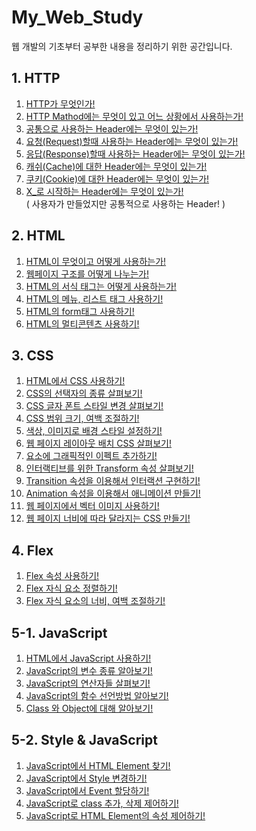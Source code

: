 # My_Web_Study
웹 개발의 기초부터 공부한 내용을 정리하기 위한 공간입니다.

## 1. HTTP
1. [HTTP가 무엇인가!][01_01]
2. [HTTP Mathod에는 무엇이 있고 어느 상황에서 사용하는가!][01_02]
3. [공통으로 사용하는 Header에는 무엇이 있는가!][01_03]
4. [요청(Request)할때 사용하는 Header에는 무엇이 있는가!][01_04]
5. [응답(Response)할때 사용하는 Header에는 무엇이 있는가!][01_05]
6. [캐쉬(Cache)에 대한 Header에는 무엇이 있는가!][01_06]
7. [쿠키(Cookie)에 대한 Header에는 무엇이 있는가!][01_07]
8. [X_로 시작하는 Header에는 무엇이 있는가!][01_08] <br>
    ( 사용자가 만들었지만 공통적으로 사용하는 Header! )

## 2. HTML
1. [HTML이 무엇이고 어떻게 사용하는가!][02_01]
2. [웹페이지 구조를 어떻게 나누는가!][02_02]
3. [HTML의 서식 태그는 어떻게 사용하는가!][02_03]
4. [HTML의 메뉴, 리스트 태그 사용하기!][02_04]
5. [HTML의 form태그 사용하기!][02_05]
6. [HTML의 멀티콘텐츠 사용하기!][02_06]

## 3. CSS
1. [HTML에서 CSS 사용하기!][03_01]
2. [CSS의 선택자의 종류 살펴보기!][03_02]
3. [CSS 글자 폰트 스타일 변경 살펴보기!][03_03]
4. [CSS 범위 크기, 여백 조절하기!][03_04]
5. [색상, 이미지로 배경 스타일 설정하기!][03_05]
6. [웹 페이지 레이아웃 배치 CSS 살펴보기!][03_06]
7. [요소에 그래픽적인 이펙트 추가하기!][03_07]
8. [인터랙티브를 위한 Transform 속성 살펴보기!][03_08]
9. [Transition 속성을 이용해서 인터랙션 구현하기!][03_09]
10. [Animation 속성을 이용해서 애니메이션 만들기!][03_10]
11. [웹 페이지에서 벡터 이미지 사용하기!][03_11]
12. [웹 페이지 너비에 따라 달라지는 CSS 만들기!][03_12]

## 4. Flex
1. [Flex 속성 사용하기!][04_01]
2. [Flex 자식 요소 정렬하기!][04_02]
3. [Flex 자식 요소의 너비, 여백 조절하기!][04_03]

## 5-1. JavaScript
1. [HTML에서 JavaScript 사용하기!][05_00_01]
2. [JavaScript의 변수 종류 알아보기!][05_00_02]
3. [JavaScript의 연산자들 살펴보기!][05_00_03]
4. [JavaScript의 함수 선언방법 알아보기!][05_00_04]
5. [Class 와 Object에 대해 알아보기!][05_00_05]

## 5-2. Style & JavaScript
1. [JavaScript에서 HTML Element 찾기!][05_01_01]
2. [JavaScript에서 Style 변경하기!][05_01_01]
3. [JavaScript에서 Event 할당하기!][05_01_01]
4. [JavaScript로 class 추가, 삭제 제어하기!][05_01_01]
5. [JavaScript로 HTML Element의 속성 제어하기!][05_01_01]

[01_01]: 01_What_is_HTTP.md
[01_02]: https://github.com/rudnfcks/My_Web_Study/blob/main/01_HTTP/02_HTTP_Method.md
[01_03]: https://github.com/rudnfcks/My_Web_Study/blob/main/01_HTTP/03_Common_Header.md
[01_04]: https://github.com/rudnfcks/My_Web_Study/blob/main/01_HTTP/04_Request_Header.md
[01_05]: https://github.com/rudnfcks/My_Web_Study/blob/main/01_HTTP/05_Response_Header.md
[01_06]: https://github.com/rudnfcks/My_Web_Study/blob/main/01_HTTP/06_Cache_Header.md
[01_07]: https://github.com/rudnfcks/My_Web_Study/blob/main/01_HTTP/07_Cookie_Header.md
[01_08]: https://github.com/rudnfcks/My_Web_Study/blob/main/01_HTTP/08_X_Header.md

[02_01]: https://github.com/rudnfcks/My_Web_Study/blob/main/02_HTML/01_What_is_HTML.md
[02_02]: https://github.com/rudnfcks/My_Web_Study/blob/main/02_HTML/02_Web_Page_Structure.md
[02_03]: https://github.com/rudnfcks/My_Web_Study/blob/main/02_HTML/03_HTML_Text.md
[02_04]: https://github.com/rudnfcks/My_Web_Study/blob/main/02_HTML/04_HTML_Menu.md
[02_05]: https://github.com/rudnfcks/My_Web_Study/blob/main/02_HTML/05_HTML_Form_Tag.md
[02_06]: https://github.com/rudnfcks/My_Web_Study/blob/main/02_HTML/06_HTML_Multi_Content.md

[03_01]: https://github.com/rudnfcks/My_Web_Study/blob/main/03_CSS/01_HTML_in_CSS.md
[03_02]: https://github.com/rudnfcks/My_Web_Study/blob/main/03_CSS/02_CSS_Select_Element.md
[03_03]: https://github.com/rudnfcks/My_Web_Study/blob/main/03_CSS/03_CSS_Font_Styling.md
[03_04]: https://github.com/rudnfcks/My_Web_Study/blob/main/03_CSS/04_CSS_Area_Size.md
[03_05]: https://github.com/rudnfcks/My_Web_Study/blob/main/03_CSS/05_CSS_BackGround.md
[03_06]: https://github.com/rudnfcks/My_Web_Study/blob/main/03_CSS/06_CSS_Web_Page_Layout.md
[03_07]: https://github.com/rudnfcks/My_Web_Study/blob/main/03_CSS/07_CSS_Graphic_Effect.md
[03_08]: https://github.com/rudnfcks/My_Web_Study/blob/main/03_CSS/08_Interactive_Transform.md
[03_09]: https://github.com/rudnfcks/My_Web_Study/blob/main/03_CSS/09_Interactive_Transform_Effect.md
[03_10]: https://github.com/rudnfcks/My_Web_Study/blob/main/03_CSS/10_Auto_Animation.md
[03_11]: https://github.com/rudnfcks/My_Web_Study/blob/main/03_CSS/11_Vector_Image.md
[03_12]: https://github.com/rudnfcks/My_Web_Study/blob/main/03_CSS/12_Screen_Size_CSS.md

[04_01]: https://github.com/rudnfcks/My_Web_Study/blob/main/04_Flex_Style/01_Flex_Parents.md
[04_02]: https://github.com/rudnfcks/My_Web_Study/blob/main/04_Flex_Style/02_Flex_Child_Sort.md
[04_03]: https://github.com/rudnfcks/My_Web_Study/blob/main/04_Flex_Style/03_Flex_Padding.md

[05_00_01]: https://github.com/rudnfcks/My_Web_Study/blob/main/05_JavaScript/00_Core_JS/01_JS_in_HTML.md
[05_00_02]: https://github.com/rudnfcks/My_Web_Study/blob/main/05_JavaScript/00_Core_JS/02_JS_Variable.md
[05_00_03]: https://github.com/rudnfcks/My_Web_Study/blob/main/05_JavaScript/00_Core_JS/03_JS_Operator.md
[05_00_04]: https://github.com/rudnfcks/My_Web_Study/blob/main/05_JavaScript/00_Core_JS/04_JS_Function.md
[05_00_05]: https://github.com/rudnfcks/My_Web_Study/blob/main/05_JavaScript/00_Core_JS/05_JS_Class_Object.md

[05_01_01]: https://github.com/rudnfcks/My_Web_Study/blob/main/05_JavaScript/01_JS_Select_Element.md
[05_01_02]: https://github.com/rudnfcks/My_Web_Study/blob/main/05_JavaScript/02_JS_Style.md
[05_01_03]: https://github.com/rudnfcks/My_Web_Study/blob/main/05_JavaScript/03_JS_Event.md
[05_01_04]: https://github.com/rudnfcks/My_Web_Study/blob/main/05_JavaScript/04_JS_Change_Class.md
[05_01_05]: https://github.com/rudnfcks/My_Web_Study/blob/main/05_JavaScript/05_JS_Element_Attribute.md